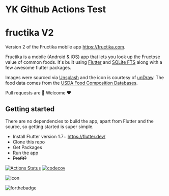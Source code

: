 # YK Github Actions Test

# fructika V2

Version 2 of the Fructika mobile app https://fructika.com.

Fructika is a mobile (Android & iOS) app that lets you look up the Fructose value of common foods. It's built using [Flutter](https://flutter.dev/) and [SQLite FTS](https://www.sqlite.org/) along with a few awesome flutter packages.

Images were sourced via [Unsplash](https://unsplash.com/) and the icon is courtesy of [unDraw](https://undraw.co/). The food data comes from the [USDA Food Composition Databases](https://ndb.nal.usda.gov/ndb/).

Pull requests are 🦸‍ Welcome ❤

## Getting started
There are no dependencies to build the app, apart from Flutter and the source, so getting started is super simple. 

* Install Flutter version 1.7+ https://flutter.dev/
* Clone this repo
* Get Packages
* Run the app
* ~~Profit?~~

[![Actions Status](https://github.com/adam7/fructikav2/workflows/Build%20and%20Test/badge.svg)](https://github.com/adam7/fructikav2/actions)
[![codecov](https://codecov.io/gh/adam7/fructikav2/branch/master/graph/badge.svg)](https://codecov.io/gh/adam7/fructikav2)

![icon](android/app/src/main/res/mipmap-xxxhdpi/ic_launcher.png)

![forthebadge](https://forthebadge.com/images/badges/built-with-love.svg)

